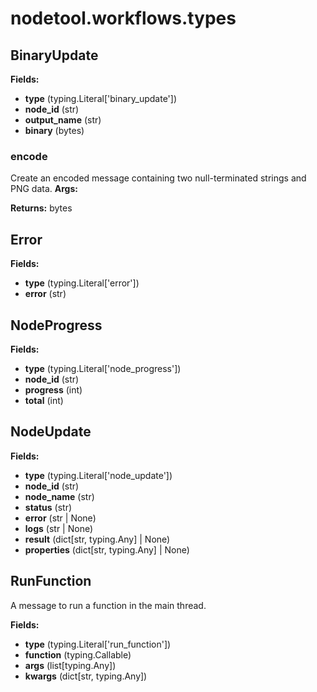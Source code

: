 # nodetool.workflows.types

## BinaryUpdate

**Fields:**
- **type** (typing.Literal['binary_update'])
- **node_id** (str)
- **output_name** (str)
- **binary** (bytes)

### encode

Create an encoded message containing two null-terminated strings and PNG data.
**Args:**

**Returns:** bytes


## Error

**Fields:**
- **type** (typing.Literal['error'])
- **error** (str)


## NodeProgress

**Fields:**
- **type** (typing.Literal['node_progress'])
- **node_id** (str)
- **progress** (int)
- **total** (int)


## NodeUpdate

**Fields:**
- **type** (typing.Literal['node_update'])
- **node_id** (str)
- **node_name** (str)
- **status** (str)
- **error** (str | None)
- **logs** (str | None)
- **result** (dict[str, typing.Any] | None)
- **properties** (dict[str, typing.Any] | None)


## RunFunction

A message to run a function in the main thread.

**Fields:**
- **type** (typing.Literal['run_function'])
- **function** (typing.Callable)
- **args** (list[typing.Any])
- **kwargs** (dict[str, typing.Any])


